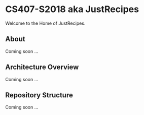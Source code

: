 # CS407-S2018 aka JustRecipes

Welcome to the Home of JustRecipes. 

## About
Coming soon ...

## Architecture Overview
Coming soon ...

## Repository Structure 
Coming soon ...

